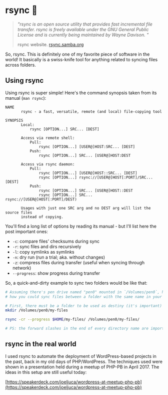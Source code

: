 # rsync 🔁

> _"rsync is an open source utility that provides fast incremental file transfer. rsync is freely available under the GNU General Public License and is currently being maintained by Wayne Davison. "_
>
> rsync website. [rsync.samba.org](https://rsync.samba.org)

So, rsync. This is definitely one of my favorite piece of software in the world! It basically is a swiss-knife tool for anything related to syncing files across folders.

## Using rsync

Using rsync is super simple! Here's the command synopsis taken from its manual (`man rsync`):

```
NAME
       rsync - a fast, versatile, remote (and local) file-copying tool

SYNOPSIS
       Local:
           rsync [OPTION...] SRC... [DEST]

       Access via remote shell:
           Pull:
               rsync [OPTION...] [USER@]HOST:SRC... [DEST]
           Push:
               rsync [OPTION...] SRC... [USER@]HOST:DEST

       Access via rsync daemon:
           Pull:
               rsync [OPTION...] [USER@]HOST::SRC... [DEST]
               rsync [OPTION...] rsync://[USER@]HOST[:PORT]/SRC... [DEST]
           Push:
               rsync [OPTION...] SRC... [USER@]HOST::DEST
               rsync [OPTION...] SRC... rsync://[USER@]HOST[:PORT]/DEST)

       Usages with just one SRC arg and no DEST arg will list the source files
       instead of copying.
```

You'll find a long list of options by reading its manual - but I'll list here the post important ones:

- `-c`: compare files' checksums during sync
- `-r`: sync files and dirs recursively
- `-l`: copy symlinks as symlinks
- `-n`: dry run (run a trial; aka. without changes)
- `-z`: compress files during transfer (useful when syncing through network)
- `--progress`: show progress during transfer

So, a quick-and-dirty example to sync two folders would be like that:

```sh
# Assuming there's pen drive named "pen0" mounted in `/Volumes/pen0`, here's
# how you could sync files between a folder with the same name in your $HOME

# First, there must be a folder to be used as destiny (it's important)
mkdir /Volumes/pen0/my-files

rsync -cr --progress $HOME/my-files/ /Volumes/pen0/my-files/

# PS: the forward slashes in the end of every directory name are importants too
```

## rsync in the real world

I used rsync to automate the deployment of WordPress-based projects in the past, back in my old days of PHP/WordPress. The techniques used were shown in a presentation held during a meetup of PHP-PB in April 2017. The ideas in this setup are still useful today:

[https://speakerdeck.com/joeljuca/wordpress-at-meetup-php-pb](https://speakerdeck.com/joeljuca/wordpress-at-meetup-php-pb)
